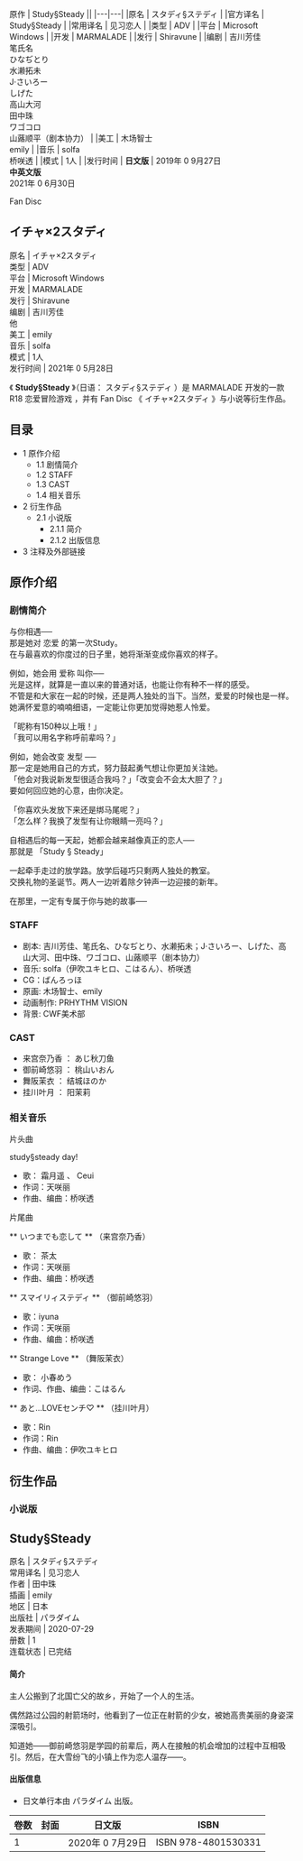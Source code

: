 原作  |  Study§Steady   ||
|---|---|
|原名  |  スタディ§ステディ   |
|官方译名  |  Study§Steady   |
|常用译名  |  见习恋人   |
|类型  |  ADV   |
|平台  |  Microsoft Windows   |
|开发  |  MARMALADE   |
|发行  |  Shiravune   |
|编剧  |  吉川芳佳   <br>笔氏名  <br>ひなぢとり  <br>水濑拓未  <br>J·さいろー  <br>しげた  <br>高山大河  <br>田中珠  <br>ワゴコロ  <br>山蕗顺平（剧本协力）  |
|美工  |  木场智士    <br>emily  |
|音乐  |  solfa    <br>桥咲透  |
|模式  |  1人   |
|发行时间  |  **日文版**   |
2019年  0  9月27日  
**中英文版**  
2021年  0  6月30日  
  
Fan Disc

イチャ×2スタディ  
---  
原名  |  イチャ×2スタディ   
类型  |  ADV   
平台  |  Microsoft Windows   
开发  |  MARMALADE   
发行  |  Shiravune   
编剧  |  吉川芳佳    
他  
美工  |  emily   
音乐  |  solfa   
模式  |  1人   
发行时间  |  2021年  0  5月28日   
  
《 **Study§Steady** 》（日语：  スタディ§ステディ  ）是  MARMALADE  开发的一款  R18  恋爱冒险游戏  ，并有
Fan Disc  《  イチャ×2スタディ  》与小说等衍生作品。

##  目录

  * 1  原作介绍 
    * 1.1  剧情简介 
    * 1.2  STAFF 
    * 1.3  CAST 
    * 1.4  相关音乐 
  * 2  衍生作品 
    * 2.1  小说版 
      * 2.1.1  简介 
      * 2.1.2  出版信息 
  * 3  注释及外部链接 

##  原作介绍

###  剧情简介

与你相遇──  
那是她对  恋爱  的第一次Study。  
在与最喜欢的你度过的日子里，她将渐渐变成你喜欢的样子。  
  
例如，她会用  爱称  叫你──  
光是这样，就算是一直以来的普通对话，也能让你有种不一样的感受。  
不管是和大家在一起的时候，还是两人独处的当下。当然，爱爱的时候也是一样。  
她满怀爱意的喃喃细语，一定能让你更加觉得她惹人怜爱。  
  
「昵称有150种以上哦！」  
「我可以用名字称呼前辈吗？」  
  
例如，她会改变  发型  ──  
那一定是她用自己的方式，努力鼓起勇气想让你更加关注她。  
「他会对我说新发型很适合我吗？」「改变会不会太大胆了？」  
要如何回应她的心意，由你决定。  
  
「你喜欢头发放下来还是绑马尾呢？」  
「怎么样？我换了发型有让你眼睛一亮吗？」  
  
自相遇后的每一天起，她都会越来越像真正的恋人──  
那就是  「Study § Steady」  
  
一起牵手走过的放学路。放学后碰巧只剩两人独处的教室。  
交换礼物的圣诞节。两人一边听着除夕钟声一边迎接的新年。  
  
在那里，一定有专属于你与她的故事──

###  STAFF

  * 剧本: 吉川芳佳、笔氏名、ひなぢとり、水濑拓未；J·さいろー、しげた、高山大河、田中珠、ワゴコロ、山蕗顺平（剧本协力） 
  * 音乐: solfa（伊吹ユキヒロ、こはるん）、桥咲透 
  * CG：ばんろっほ 
  * 原画: 木场智士、emily 
  * 动画制作: PRHYTHM VISION 
  * 背景: CWF美术部 

###  CAST

  * 来宫奈乃香  ：  あじ秋刀鱼 
  * 御前崎悠羽  ：  桃山いおん 
  * 舞阪茉衣  ：  结城ほのか 
  * 挂川叶月  ：  阳茉莉 

###  相关音乐

片头曲

study§steady day!

  * 歌：  霜月遥  、  Ceui 
  * 作词：天咲丽 
  * 作曲、编曲：桥咲透 

片尾曲

** いつまでも恋して  ** （来宫奈乃香）

  * 歌：  茶太 
  * 作词：天咲丽 
  * 作曲、编曲：桥咲透 

** スマイリィステディ  ** （御前崎悠羽）

  * 歌：iyuna 
  * 作词：天咲丽 
  * 作曲、编曲：桥咲透 

** Strange Love  ** （舞阪茉衣）

  * 歌：  小春めう 
  * 作词、作曲、编曲：こはるん 

** あと…LOVEセンチ♡  ** （挂川叶月）

  * 歌：Rin 
  * 作词：Rin 
  * 作曲、编曲：伊吹ユキヒロ 

##  衍生作品

###  小说版

**Study§Steady**  
---  
原名  |  スタディ§ステディ   
常用译名  |  见习恋人   
作者  |  田中珠   
插画  |  emily   
地区  |  日本   
出版社  |  パラダイム   
发表期间  |  2020-07-29   
册数  |  1   
连载状态  |  已完结   
  
####  简介

主人公搬到了北国亡父的故乡，开始了一个人的生活。

偶然路过公园的射箭场时，他看到了一位正在射箭的少女，被她高贵美丽的身姿深深吸引。

知道她——御前崎悠羽是学园的前辈后，两人在接触的机会增加的过程中互相吸引。然后，在大雪纷飞的小镇上作为恋人温存——。

####  出版信息

  * 日文单行本由  パラダイム  出版。 

卷数  |  封面  |  日文版  |  ISBN   
---|---|---|---  
1  |  |  2020年  0  7月29日  |  ISBN 978-4801530331   
  